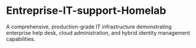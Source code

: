 # Entreprise-IT-support-Homelab
A comprehensive, production-grade IT infrastructure demonstrating enterprise help desk, cloud administration, and hybrid identity management capabilities.
